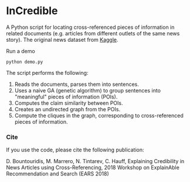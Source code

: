 # InCredible

A Python script for locating cross-referenced pieces of information in related documents (e.g. articles from different outlets of the same news story). The original news dataset from [Kaggle](https://www.kaggle.com/snapcrack/all-the-news).

Run a demo
```
python demo.py
```

The script performs the following:
1. Reads the documents, parses them into sentences.
2. Uses a naive GA (genetic algorithm) to group sentences into "meaningful" pieces of information (POIs).
3. Computes the claim similarity between POIs.
4. Creates an undirected graph from the POIs.
5. Compute the cliques in the graph, corresponding to cross-referenced pieces of information.

### Cite
If you use the code, please cite the following publication:

D. Bountouridis, M. Marrero, N. Tintarev, C. Hauff, Explaining Credibility in News Articles using Cross-Referencing, 
2018 Workshop on ExplainAble Recommendation and Search (EARS 2018)
